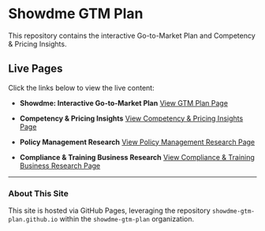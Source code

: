 # Showdme GTM Plan

This repository contains the interactive Go-to-Market Plan and Competency & Pricing Insights.

## Live Pages

Click the links below to view the live content:

* **Showdme: Interactive Go-to-Market Plan**
    [View GTM Plan Page](https://showdme-gtm-plan.github.io/Showdme%20GTM%20Plan%20-%20Main%20Page.html)

* **Competency & Pricing Insights**
    [View Competency & Pricing Insights Page](https://showdme-gtm-plan.github.io/Comptency%20and%20Pricing%20Insights.html)

* **Policy Management Research**
    [View Policy Management Research Page](https://showdme-gtm-plan.github.io/Policy%20Management%20Research.html)

* **Compliance & Training Business Research**
    [View Compliance & Training Business Research Page](https://showdme-gtm-plan.github.io/Compliance%20-%20Research%20v2%20-%20Copy.html)

---

### About This Site

This site is hosted via GitHub Pages, leveraging the repository `showdme-gtm-plan.github.io` within the `showdme-gtm-plan` organization.
